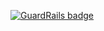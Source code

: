 
[![GuardRails badge](https://badges.production.guardrails.io/shtakai/dojo-py-django-a-quizandchoice.svg)](https://www.guardrails.io)
